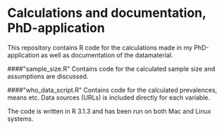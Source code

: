# Calculations and documentation, PhD-application
This repository contains R code for the calculations made in my PhD-application as well as documentation of the datamaterial.

####"sample_size.R" 
Contains code for the calculated sample size and assumptions are discussed.

####"who_data_script.R" 
Contains code for the calculated prevalences, means etc. Data sources (URLs) is included directly for each variable.

The code is written in R 3.1.3 and has been run on both Mac and Linux systems.
